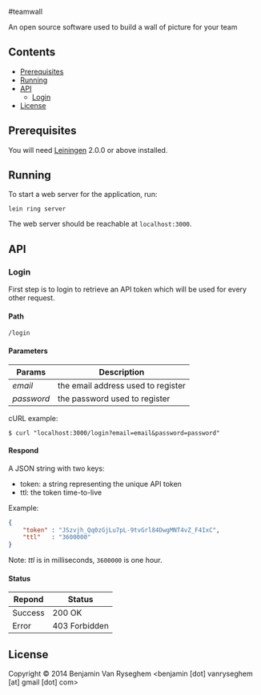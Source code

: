 #teamwall

An open source software used to build a wall of picture for your team

## Contents

- [Prerequisites](#prerequisites)
- [Running](#running)
- [API](#api)
    - [Login](#login)
- [License](#license)

<!-- end toc -->

## Prerequisites

You will need [Leiningen][] 2.0.0 or above installed.

[leiningen]: https://github.com/technomancy/leiningen

## Running

To start a web server for the application, run:

    lein ring server
    
The web server should be reachable at `localhost:3000`.

## API

### Login

First step is to login to retrieve an API token which will be used for every other request.

#### Path

    /login

#### Parameters
    
| Params | Description|
--------|--------
| _email_ | the email address used to register|
| _password_| the password used to register|

cURL example:

    $ curl "localhost:3000/login?email=email&password=password"

#### Respond

A JSON string with two keys:

* token: a string representing the unique API token
* ttl: the token time-to-live

Example:

~~~json
{
	"token" : "JSzvjh_Qq0zGjLu7pL-9tvGrl84DwgMNT4vZ_F4IxC",
	"ttl"   : "3600000"
}
~~~

Note: _ttl_ is in milliseconds, `3600000` is one hour.

#### Status

| Repond | Status |
--------|--------
| Success | 200 OK |
| Error | 403 Forbidden |


## License

Copyright © 2014 Benjamin Van Ryseghem <benjamin [dot] vanryseghem [at] gmail [dot] com>
